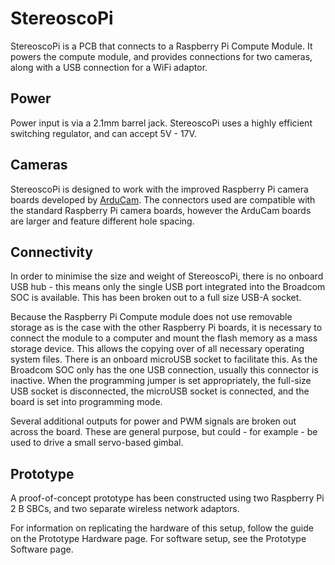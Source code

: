 # StereoscoPi
StereoscoPi is a PCB that connects to a Raspberry Pi Compute Module. It powers the compute module, and provides connections for two cameras, along with a USB connection for a WiFi adaptor.

## Power
Power input is via a 2.1mm barrel jack. StereoscoPi uses a highly efficient switching regulator, and can accept 5V - 17V.

## Cameras
StereoscoPi is designed to work with the improved Raspberry Pi camera boards developed by [ArduCam](http://www.arducam.com/raspberry-pi-camera-rev-c-improves-optical-performance/). The connectors used are compatible with the standard Raspberry Pi camera boards, however the ArduCam boards are larger and feature different hole spacing.

## Connectivity
In order to minimise the size and weight of StereoscoPi, there is no onboard USB hub - this means only the single USB port integrated into the Broadcom SOC is available. This has been broken out to a full size USB-A socket.

Because the Raspberry Pi Compute module does not use removable storage as is the case with the other Raspberry Pi boards, it is necessary to connect the module to a computer and mount the flash memory as a mass storage device. This allows the copying over of all necessary operating system files. There is an onboard microUSB socket to facilitate this. As the Broadcom SOC only has the one USB connection, usually this connector is inactive. When the programming jumper is set appropriately, the full-size USB socket is disconnected, the microUSB socket is connected, and the board is set into programming mode.

Several additional outputs for power and PWM signals are broken out across the board. These are general purpose, but could - for example - be used to drive a small servo-based gimbal.

## Prototype
A proof-of-concept prototype has been constructed using two Raspberry Pi 2 B SBCs, and two separate wireless network adaptors.

For information on replicating the hardware of this setup, follow the guide on the Prototype Hardware page. For software setup, see the Prototype Software page.


